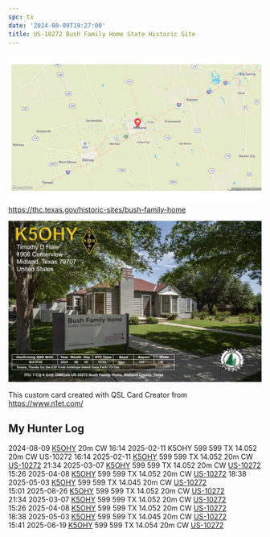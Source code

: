 ```yaml
---
spc: tx
date: '2024-08-09T19:27:00'
title: US-10272 Bush Family Home State Historic Site
---
```


![pasted_image.png](/static/pasted_image_0149.png)
https://thc.texas.gov/historic-sites/bush-family-home


![WA7PGE_20240809_15_41_20m_CW_RecNum_11.jpg](/static/WA7PGE_20240809_15_41_20m_CW_RecNum_11.jpg)


This custom card created with QSL Card Creator from  https://www.n1et.com/ 

## My Hunter Log
2024-08-09  [K5OHY](https://www.qrz.com/db/K5OHY)  20m CW
16:14    2025-02-11    K5OHY    599    599    TX    14.052    20m    CW    US-10272
16:14    2025-02-11    [K5OHY](https://qrz.com/db/K5OHY)    599    599    TX    14.052    20m    CW    [US-10272](https://pota.app/#/park/US-10272)
21:34    2025-03-07    [K5OHY](https://qrz.com/db/K5OHY)    599    599    TX    14.052    20m    CW    [US-10272](https://pota.app/#/park/US-10272)
15:26    2025-04-08    [K5OHY](https://qrz.com/db/K5OHY)    599    599    TX    14.052    20m    CW    [US-10272](https://pota.app/#/park/US-10272)
18:38    2025-05-03    [K5OHY](https://qrz.com/db/K5OHY)    599    599    TX    14.045    20m    CW    [US-10272](https://pota.app/#/park/US-10272)
<BR>15:01	2025-08-26	[K5OHY](https://qrz.com/db/K5OHY)	599	599	TX	14.052	20m	CW	[US-10272](https://pota.app/#/park/US-10272)
<BR>21:34	2025-03-07	[K5OHY](https://qrz.com/db/K5OHY)	599	599	TX	14.052	20m	CW	[US-10272](https://pota.app/#/park/US-10272)
<BR>15:26	2025-04-08	[K5OHY](https://qrz.com/db/K5OHY)	599	599	TX	14.052	20m	CW	[US-10272](https://pota.app/#/park/US-10272)
<BR>18:38	2025-05-03	[K5OHY](https://qrz.com/db/K5OHY)	599	599	TX	14.045	20m	CW	[US-10272](https://pota.app/#/park/US-10272)
<BR>15:41	2025-06-19	[K5OHY](https://qrz.com/db/K5OHY)	599	599	TX	14.054	20m	CW	[US-10272](https://pota.app/#/park/US-10272)
